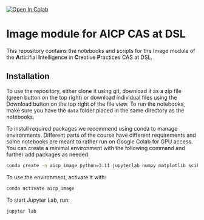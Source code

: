 [![Open In Colab](https://colab.research.google.com/assets/colab-badge.svg)](https://colab.research.google.com/github/guiwitz/CAS_AICP_M4/blob/main)

# Image module for AICP CAS at DSL

This repository contains the notebooks and scripts for the Image module of the **A**rticifial **I**ntelligence in **C**reative **P**ractices CAS at DSL.

## Installation
To use the repository, either clone it using git, download it as a zip file (green button on the top right) or download individual files using the Download button on the top right of the file view. To run the notebooks, make sure you have the ```data``` folder placed in the same directory as the notebooks.

To install required packages we recommend using conda to manage environments. Different parts of the course have different requirements and some notebooks are meant to rather run on Google Colab for GPU access. You can create a minimal environment with the following command and further add packages as needed.

```bash
conda create -n aicp_image python=3.11 jupyterlab numpy matplotlib scikit-image ghostscript
```

To use the environment, activate it with:

```bash
conda activate aicp_image
```

To start Jupyter Lab, run:

```bash
jupyter lab
```